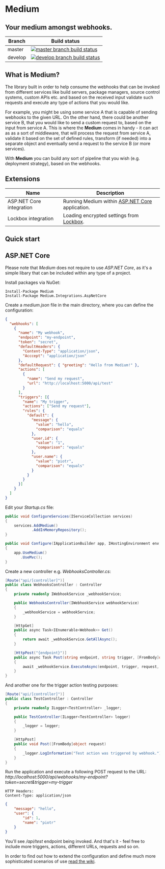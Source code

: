 # Medium

## Your medium amongst webhooks.

|Branch             |Build status                                                  
|-------------------|-----------------------------------------------------
|master             |[![master branch build status](https://api.travis-ci.org/noordwind/Medium.svg?branch=master)](https://travis-ci.org/noordwind/Medium)
|develop            |[![develop branch build status](https://api.travis-ci.org/noordwind/Medium.svg?branch=develop)](https://travis-ci.org/noordwind/Medium/branches)


**What is Medium?**
----------------

The library built in order to help consume the webhooks that can be invoked from different services like build servers, package managers, source control systems, custom APIs etc. 
and based on the received input validate such requests and execute any type of actions that you would like.

For example, you might be using some service A that is capable of sending webhooks to the given URL. On the other hand, there could be another service B, that you would like to 
send a custom request to, based on the input from service A. This is where the **Medium** comes in handy - it can act as as a sort of middleware, that will process the 
request from service A, validate it based on the set of defined rules, transform (if needed) into a separate object and eventually send a request to the service B (or more services).

With **Medium** you can build any sort of pipeline that you wish (e.g. deployment strategy), based on the webhooks.


**Extensions**
----------------

|Name                      |Description   
|--------------------------|-----------------------------------------------------                                    
|ASP.NET Core integration  |Running Medium within [ASP.NET Core](https://www.asp.net/core) application.
|Lockbox integration       |Loading encrypted settings from [Lockbox](https://getlockbox.com).


**Quick start**
----------------

**ASP.NET Core**
----------------

Please note that *Medium* does not require to use *ASP.NET Core*, as it's a simple libary that can be included within any type of a project.

Install packages via NuGet:
```
Install-Package Medium
Install-Package Medium.Integrations.AspNetCore
```

Create a *medium.json* file in the main directory, where you can define the configuration:
```json
{
  "webhooks": [
    {
      "name": "My webhook",
      "endpoint": "my-endpoint",
      "token": "secret",
      "defaultHeaders": {
        "Content-Type": "application/json",
        "Acccept": "application/json"
      },
      "defaultRequest": { "greeting": "Hello from Medium!" },
      "actions": [
        {
          "name": "Send my request",
          "url": "http://localhost:5000/api/test"
        }
      ],
      "triggers": [{
        "name": "My trigger",
        "actions": ["Send my request"],
        "rules": {
          "default": {
            "message": {
              "value": "hello",
              "comparison": "equals"
            }, 
            "user.id": {
              "value": "1",
              "comparison": "equals"
            }, 
            "user.name": {
              "value": "piotr",
              "comparison": "equals"
            }
          }
        }
      }]
    }
  ]
}
```

Edit your *Startup.cs* file:

```cs
public void ConfigureServices(IServiceCollection services)
{
    services.AddMedium()
            .AddInMemoryRepository();
}

public void Configure(IApplicationBuilder app, IHostingEnvironment env, ILoggerFactory loggerFactory)
{
    app.UseMedium()
       .UseMvc();
}
```

Create a new controller e.g. *WebhooksController.cs*:

```cs
[Route("api/[controller]")]
public class WebhooksController : Controller
{
    private readonly IWebhookService _webhookService;

    public WebhooksController(IWebhookService webhookService)
    {
        _webhookService = webhookService;
    }

    [HttpGet]
    public async Task<IEnumerable<Webhook>> Get()
    {
        return await _webhookService.GetAllAsync();
    }

    [HttpPost("{endpoint}")]
    public async Task Post(string endpoint, string trigger, [FromBody]object request, string token)
    {
        await _webhookService.ExecuteAsync(endpoint, trigger, request, token);
    }
}
```

And another one for the trigger action testing purposes:

```cs
[Route("api/[controller]")]
public class TestController : Controller
{
    private readonly ILogger<TestController> _logger;

    public TestController(ILogger<TestController> logger)
    {
        _logger = logger;
    }

    [HttpPost]
    public void Post([FromBody]object request)
    {
        _logger.LogInformation("Test action was triggered by webhook.");
    }
}
```

Run the application and execute a following POST request to the URL: *http://localhost:5000/api/webhooks/my-endpoint?token=secret&trigger=my-trigger*
```
HTTP Headers:
Content-Type: application/json
```
```json
{
	"message": "hello",
	"user": {
		"id": 1, 
		"name": "piotr"
	}
}
```

You'll see */api/test* endpoint being invoked. And that's it - feel free to include more triggers, actions, different URLs, requests and so on.

In order to find out how to extend the configuration and define much more sophisticated scenarios of use [read the wiki](https://github.com/noordwind/Medium/wiki).


